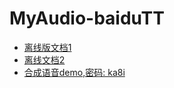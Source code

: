 # MyAudio-baiduTT
* [离线版文档1](https://cloud.baidu.com/doc/SPEECH/ASR-Android-SDK.html#SDK.20.E5.8A.9F.E8.83.BD.E7.AE.80.E4.BB.8B)
* [离线文档2](https://ai.baidu.com/docs#/ASR-Android-SDK/top)
* [合成语音demo,密码: ka8i](https://pan.baidu.com/s/1nxj6IzZ)